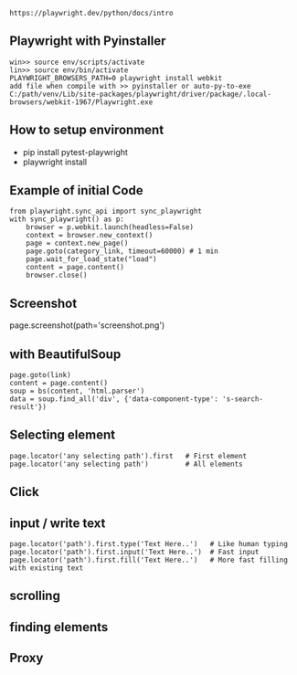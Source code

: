 `https://playwright.dev/python/docs/intro`
## Playwright with Pyinstaller
```
win>> source env/scripts/activate
lin>> source env/bin/activate
PLAYWRIGHT_BROWSERS_PATH=0 playwright install webkit
add file when compile with >> pyinstaller or auto-py-to-exe
C:/path/venv/Lib/site-packages/playwright/driver/package/.local-browsers/webkit-1967/Playwright.exe
```
## How to setup environment
- pip install pytest-playwright
- playwright install
## Example of initial Code
```
from playwright.sync_api import sync_playwright
with sync_playwright() as p:
    browser = p.webkit.launch(headless=False)
    context = browser.new_context()
    page = context.new_page()
    page.goto(category_link, timeout=60000) # 1 min
    page.wait_for_load_state("load")
    content = page.content()
    browser.close()
```
## Screenshot
page.screenshot(path='screenshot.png')
## with BeautifulSoup
```
page.goto(link)
content = page.content()
soup = bs(content, 'html.parser')
data = soup.find_all('div', {'data-component-type': 's-search-result'})
```
## Selecting element
```
page.locator('any selecting path').first   # First element
page.locator('any selecting path')         # All elements
```
## Click

## input / write text
```
page.locator('path').first.type('Text Here..')   # Like human typing
page.locator('path').first.input('Text Here..')  # Fast input
page.locator('path').first.fill('Text Here..')   # More fast filling with existing text

```

## scrolling

## finding elements

## Proxy






